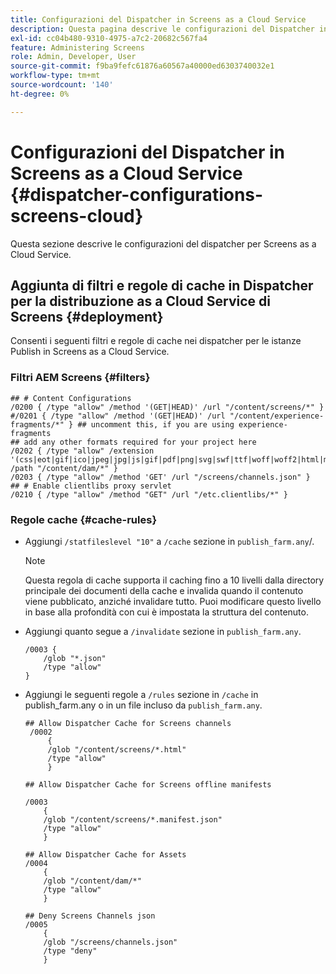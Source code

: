 ```yaml
---
title: Configurazioni del Dispatcher in Screens as a Cloud Service
description: Questa pagina descrive le configurazioni del Dispatcher in Screens as a Cloud Service.
exl-id: cc04b480-9310-4975-a7c2-20682c567fa4
feature: Administering Screens
role: Admin, Developer, User
source-git-commit: f9ba9fefc61876a60567a40000ed6303740032e1
workflow-type: tm+mt
source-wordcount: '140'
ht-degree: 0%

---
```


# Configurazioni del Dispatcher in Screens as a Cloud Service {#dispatcher-configurations-screens-cloud}

Questa sezione descrive le configurazioni del dispatcher per Screens as a Cloud Service.

## Aggiunta di filtri e regole di cache in Dispatcher per la distribuzione as a Cloud Service di Screens {#deployment}

Consenti i seguenti filtri e regole di cache nei dispatcher per le istanze Publish in Screens as a Cloud Service.

### Filtri AEM Screens {#filters}

```
## # Content Configurations
/0200 { /type "allow" /method '(GET|HEAD)' /url "/content/screens/*" }
#/0201 { /type "allow" /method '(GET|HEAD)' /url "/content/experience-fragments/*" } ## uncomment this, if you are using experience-fragments
## add any other formats required for your project here
/0202 { /type "allow" /extension '(css|eot|gif|ico|jpeg|jpg|js|gif|pdf|png|svg|swf|ttf|woff|woff2|html|mp4|mov|m4v)' /path "/content/dam/*" }
/0203 { /type "allow" /method 'GET' /url "/screens/channels.json" }
## # Enable clientlibs proxy servlet
/0210 { /type "allow" /method "GET" /url "/etc.clientlibs/*" }
```

### Regole cache {#cache-rules}

* Aggiungi `/statfileslevel "10"` a `/cache` sezione in `publish_farm.any`/.

  >[!NOTE]
  >Questa regola di cache supporta il caching fino a 10 livelli dalla directory principale dei documenti della cache e invalida quando il contenuto viene pubblicato, anziché invalidare tutto. Puoi modificare questo livello in base alla profondità con cui è impostata la struttura del contenuto.

* Aggiungi quanto segue a `/invalidate` sezione in `publish_farm.any`.

  ```
  /0003 {
      /glob "*.json"
      /type "allow"
  }
  ```

* Aggiungi le seguenti regole a `/rules` sezione in `/cache` in publish_farm.any o in un file incluso da `publish_farm.any`.

  ```
  ## Allow Dispatcher Cache for Screens channels
   /0002
       {
       /glob "/content/screens/*.html"
       /type "allow"
       }
  
  ## Allow Dispatcher Cache for Screens offline manifests
  
  /0003
      {
      /glob "/content/screens/*.manifest.json"
      /type "allow"
      }
  
  ## Allow Dispatcher Cache for Assets
  /0004
      {
      /glob "/content/dam/*"
      /type "allow"
      }
  
  ## Deny Screens Channels json
  /0005
      {
      /glob "/screens/channels.json"
      /type "deny"
      }
  ```
